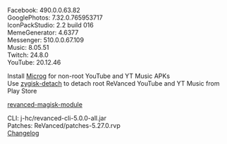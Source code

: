 Facebook: 490.0.0.63.82  
GooglePhotos: 7.32.0.765953717  
IconPackStudio: 2.2 build 016  
MemeGenerator: 4.6377  
Messenger: 510.0.0.67.109  
Music: 8.05.51  
Twitch: 24.8.0  
YouTube: 20.12.46  

Install [Microg](https://github.com/ReVanced/GmsCore/releases) for non-root YouTube and YT Music APKs  
Use [zygisk-detach](https://github.com/j-hc/zygisk-detach) to detach root ReVanced YouTube and YT Music from Play Store  

[revanced-magisk-module](https://github.com/j-hc/revanced-magisk-module)
  
CLI: j-hc/revanced-cli-5.0.0-all.jar  
Patches: ReVanced/patches-5.27.0.rvp  
[Changelog](https://github.com/ReVanced/revanced-patches/releases/tag/v5.27.0)  
